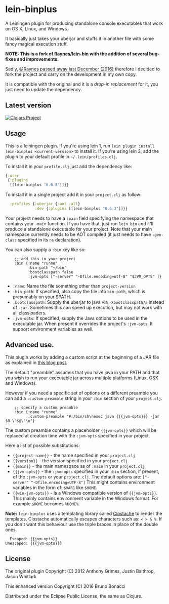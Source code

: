 # lein-binplus

A Leiningen plugin for producing standalone console executables that
work on OS X, Linux, and Windows.

It basically just takes your uberjar and stuffs it in another file
with some fancy magical execution stuff.

**NOTE: This is a fork of
[Raynes/lein-bin](https://github.com/Raynes/lein-bin)
with the addition of several bug-fixes and improvements.**

Sadly, [@Raynes passed away last December (2016)](https://cemerick.com/2016/12/07/rip-anthony-grimes/)
therefore I decided to fork the project and carry on the development in my own copy.

It is compatible with the original and it is a *drop-in replacement* for it,
you just need to update the dependency.

## Latest version

[![Clojars Project](https://img.shields.io/clojars/v/lein-binplus.svg)](https://clojars.org/lein-binplus)

## Usage

This is a leiningen plugin. If you're using lein 1, run `lein plugin
install lein-binplus <current-version>` to install it.  If you're using
lein 2, add the plugin to your default profile in
`~/.lein/profiles.clj`.

To install it in your `profile.clj` just add the dependency like:

``` clojure
{:user
 {:plugins
  [[lein-binplus "0.6.3"]]}}
```

To install it in a single project add it in your `project.clj` as follow:

``` clojure
  :profiles {:uberjar {:aot :all}
             :dev {:plugins [[lein-binplus "0.6.3"]]}}
```

Your project needs to have a `:main` field specifying the namespace
that contains your `-main` function.  If you have that, just run `lein
bin` and it'll produce a standalone executable for your project. Note
that your main namespace currently needs to be AOT compiled (it just
needs to have `:gen-class` specified in its `ns` declaration).

You can also supply a `:bin` key like so:

        ;; add this in your project
        :bin {:name "runme"
              :bin-path "~/bin"
              :bootclasspath false
              :jvm-opts ["-server" "-Dfile.encoding=utf-8" "$JVM_OPTS" ]}

  * `:name`: Name the file something other than `project-version`
  * `:bin-path`: If specified, also copy the file into `bin-path`,
    which is presumably on your $PATH.
  * `:bootclasspath`: Supply the uberjar to java via
    `-Xbootclasspath/a` instead of `-jar`.  Sometimes this can speed
    up execution, but may not work with all classloaders.
  * `:jvm-opts`: If specified, supply the Java options to be used in
    the executable jar. When present it overrides the project's
    `:jvm-opts`. It support environment variables as well.

## Advanced use.

This plugin works by adding a custom script at the beginning of a JAR file
as explained in [this blog post](http://skife.org/java/unix/2011/06/20/really_executable_jars.html).

The default "preamble" assumes that you have java in your PATH and that you wish
to run your executable jar across multiple platforms (Linux, OSX and Windows).

However if you need a specific set of options or a different preamble you
can add a `:custom-preamble` string in your `:bin` section of your `project.clj`.


        ;; specify a custom preamble
        :bin {:name "runme"
              :custom-preamble "#!/bin/sh\nexec java {{{jvm-opts}}} -jar $0 \"$@\"\n"}

The custom preamble contains a placeholder `{{jvm-opts}}` which will be replaced
at creation time with the `:jvm-opts` specified in your project.

Here a list of possible substitutions:

  - `{{project-name}}` - the name specified in your `project.clj`
  - `{{version}}` - the version specified in your `project.clj`
  - `{{main}}` - the main namespace as of `:main` in your `project.clj`
  - `{{jvm-opts}}` - the `:jvm-opts` specified in your `:bin` section,
     if present, of the `:jvm-opts` or your `project.clj`.
     The default options are: `["-server" "-Dfile.encoding=UTF-8"]`
     This might contains environment variables in the form of:
     `$VAR1` like `$HOME`.
  - `{{win-jvm-opts}}` - is a Windows compatible version of `{{jvm-opts}}`.
     This mainly contains environment variable in the Windows format.
     For example `$HOME` becomes `%HOME%`.

**Note:** `lein-binplus` uses a templating library
called [Clostache](https://github.com/fhd/clostache) to render the
templates. Clostache automatically escapes characters such as: `< > & %`.
If you don't want this behaviour use the triple braces in place of the
double ones.

```
  Escaped: {{jvm-opts}}
Unescaped: {{{jvm-opts}}}
```

## License

The original plugin Copyright (C) 2012 Anthony Grimes, Justin Balthrop, Jason Whitlark

This enhanced version Copyright (C) 2016 Bruno Bonacci

Distributed under the Eclipse Public License, the same as Clojure.
